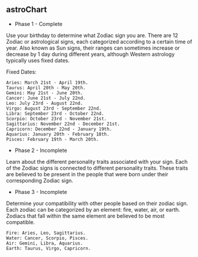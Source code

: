 ## astroChart

- Phase 1 - Complete

Use your birthday to determine what Zodiac sign you are. There are 
12 Zodiac or astrological signs, each categorized according to a 
certain time of year. Also known as Sun signs, their ranges can 
sometimes increase or decrease by 1 day during different years, 
although Western astrology typically uses fixed dates.

Fixed Dates:

    Aries: March 21st - April 19th.
    Taurus: April 20th - May 20th.
    Gemini: May 21st - June 20th.
    Cancer: June 21st - July 22nd.
    Leo: July 23rd - August 22nd.
    Virgo: August 23rd - September 22nd.
    Libra: September 23rd - October 22nd.
    Scorpio: October 23rd - November 21st.
    Sagittarius: November 22nd - December 21st.
    Capricorn: December 22nd - January 19th.
    Aquarius: January 20th - February 18th.
    Pisces: February 19th - March 20th.

- Phase 2 - Incomplete

Learn about the different personality traits associated with your 
sign. Each of the Zodiac signs is connected to different 
personality traits. These traits are believed to be present in the 
people that were born under their corresponding Zodiac sign.

- Phase 3 - Incomplete

Determine your compatibility with other people based on their 
zodiac sign. Each zodiac can be categorized by an 
element: fire, water, air, or earth. Zodiacs that fall within 
the same element are believed to be most compatible.

    Fire: Aries, Leo, Sagittarius.
    Water: Cancer, Scorpio, Pisces.
    Air: Gemini, Libra, Aquarius.
    Earth: Taurus, Virgo, Capricorn.
